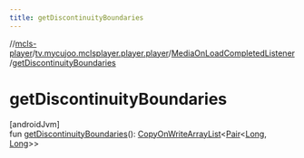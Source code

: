 ```yaml
---
title: getDiscontinuityBoundaries
---
```

//[mcls-player](../../../index.html)/[tv.mycujoo.mclsplayer.player.player](../index.html)/[MediaOnLoadCompletedListener](index.html)/[getDiscontinuityBoundaries](get-discontinuity-boundaries.html)



# getDiscontinuityBoundaries



[androidJvm]\
fun [getDiscontinuityBoundaries](get-discontinuity-boundaries.html)(): [CopyOnWriteArrayList](https://developer.android.com/reference/kotlin/java/util/concurrent/CopyOnWriteArrayList.html)&lt;[Pair](https://kotlinlang.org/api/latest/jvm/stdlib/kotlin/-pair/index.html)&lt;[Long](https://kotlinlang.org/api/latest/jvm/stdlib/kotlin/-long/index.html), [Long](https://kotlinlang.org/api/latest/jvm/stdlib/kotlin/-long/index.html)&gt;&gt;




